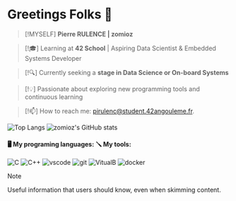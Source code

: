 # Greetings Folks 👋
> [!MYSELF]
> **Pierre RULENCE | zomioz**

> [!🎓]
> Learning at **42 School** | Aspiring Data Scientist & Embedded Systems Developer

> [!🔍]
> Currently seeking a **stage in Data Science or On-board Systems**

> [!💡]
> Passionate about exploring new programming tools and continuous learning

> [!📫]
> How to reach me: pirulenc@student.42angouleme.fr.

![Top Langs](https://github-readme-stats.vercel.app/api/top-langs/?username=zomioz&layout=donut&theme=tokyonight) ![zomioz's GitHub stats](https://github-readme-stats.vercel.app/api?username=zomioz&show_icons=true&theme=tokyonight)

#### 🖥️ My programing languages:                                                              🪛 My tools:
![C](https://img.icons8.com/color/36/c-programming.png)   ![C++](https://img.icons8.com/color/36/c-plus-plus-logo.png)                                        ![vscode](https://img.icons8.com/badges/36/visual-studio.png) ![git](https://img.icons8.com/material-rounded/36/FFFFFF/github.png)   ![VitualB](https://img.icons8.com/color/36/virtualbox.png)   ![docker](https://img.icons8.com/external-those-icons-flat-those-icons/36/external-Docker-Logo-social-media-those-icons-flat-those-icons.png)



> [!NOTE]
> Useful information that users should know, even when skimming content.
<!--
**zomioz/zomioz** is a ✨ _special_ ✨ repository because its `README.md` (this file) appears on your GitHub profile.

Here are some ideas to get you started:

- 🔭 I’m currently working on ...
- 🌱 I’m currently learning ...
- 👯 I’m looking to collaborate on ...
- 🤔 I’m looking for help with ...
- 💬 Ask me about ...
- 📫 How to reach me: ...
- 😄 Pronouns: ...
- ⚡ Fun fact: ...
-->
